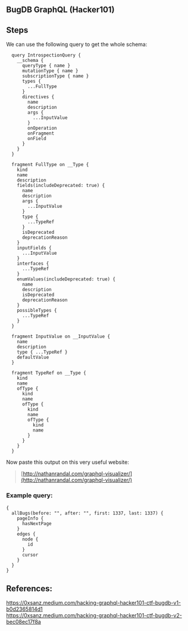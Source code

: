 ## BugDB GraphQL (Hacker101)

## Steps
We can use the following query to get the whole schema:
```
  query IntrospectionQuery {
    __schema {
      queryType { name }
      mutationType { name }
      subscriptionType { name }
      types {
        ...FullType
      }
      directives {
        name
        description
        args {
          ...InputValue
        }
        onOperation
        onFragment
        onField
      }
    }
  }

  fragment FullType on __Type {
    kind
    name
    description
    fields(includeDeprecated: true) {
      name
      description
      args {
        ...InputValue
      }
      type {
        ...TypeRef
      }
      isDeprecated
      deprecationReason
    }
    inputFields {
      ...InputValue
    }
    interfaces {
      ...TypeRef
    }
    enumValues(includeDeprecated: true) {
      name
      description
      isDeprecated
      deprecationReason
    }
    possibleTypes {
      ...TypeRef
    }
  }

  fragment InputValue on __InputValue {
    name
    description
    type { ...TypeRef }
    defaultValue
  }

  fragment TypeRef on __Type {
    kind
    name
    ofType {
      kind
      name
      ofType {
        kind
        name
        ofType {
          kind
          name
        }
      }
    }
  }
```

Now paste this output on this very useful website:
> [http://nathanrandal.com/graphql-visualizer/](http://nathanrandal.com/graphql-visualizer/)


### Example query:
```
{
  allBugs(before: "", after: "", first: 1337, last: 1337) {
    pageInfo {
      hasNextPage
    }
    edges {
      node {
        id
      }
      cursor
    }
  }
}
```


## References:
https://0xsanz.medium.com/hacking-graphql-hacker101-ctf-bugdb-v1-b0d2365814d1 <br>
https://0xsanz.medium.com/hacking-graphql-hacker101-ctf-bugdb-v2-bec08ec17f8a
